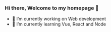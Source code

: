 ### Hi there, Welcome to my homepage 👋
- 🔭 I’m currently working on Web development
- 🌱 I’m currently learning Vue, React and Node

<!--
**later-zc/later-zc** is a ✨ _special_ ✨ repository because its `README.md` (this file) appears on your GitHub profile.

Here are some ideas to get you started:

- 🔭 I’m currently working on Web development
- 🌱 I’m currently learning Vue, React and Node
- 👯 I’m looking to collaborate on ...
- 🤔 I’m looking for help with ...
- 💬 Ask me about ...
- 📫 How to reach me: ...
- 😄 Pronouns: ...
- ⚡ Fun fact: ...
-->
